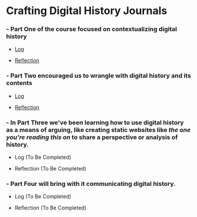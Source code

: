 # Crafting Digital History Journals


### - Part One of the course focused on **contextualizing** digital history

  - [Log](https://github.com/kay-wagg/HIST3814-Weeklies/blob/main/part-one/log.md)
  
  - [Reflection](https://github.com/kay-wagg/HIST3814-Weeklies/blob/main/part-one/reflection.md)
  
### - Part Two encouraged us to **wrangle** with digital history and its contents

- [Log](https://github.com/kay-wagg/HIST3814-Weeklies/blob/main/part-two/log.md)

- [Reflection](https://github.com/kay-wagg/HIST3814-Weeklies/blob/main/part-two/reflection.md)

### - In Part Three we've been learning how to use digital history as a means of **arguing**, like creating static websites  like *the one you're reading this on* to share a perspective or analysis of history.

  - Log (To Be Completed)
  
  - Reflection (To Be Completed)
  
### - Part Four will bring with it **communicating** digital history.

  - Log (To Be Completed)
  
  - Reflection (To Be Completed)
